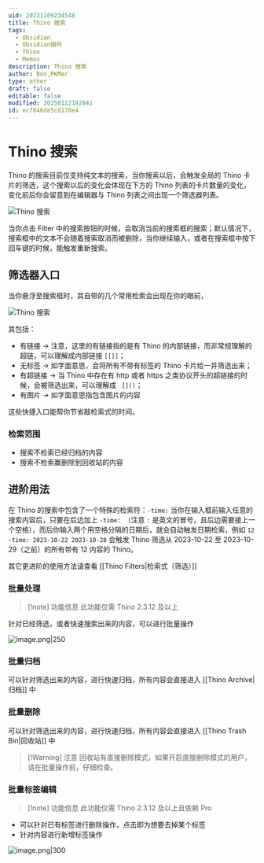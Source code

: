 ```yaml
---
uid: 20231109234548
title: Thino 搜索
tags:
  - Obsidian
  - Obsidian插件
  - Thino
  - Memos
description: Thino 搜索
author: Bon,PKMer
type: other
draft: false
editable: false
modified: 20250122192841
id: ecf046de5cd170e4
---
```


# Thino 搜索

Thino 的搜索目前仅支持纯文本的搜索，当你搜索以后，会触发全局的 Thino 卡片的筛选，这个搜索以后的变化会体现在下方的 Thino 列表的卡片数量的变化，变化前后你会留意到在编辑器与 Thino 列表之间出现一个筛选器列表。

![Thino 搜索](https://cdn.pkmer.cn/images/Pasted%20image%2020231109091704.png!pkmer)

当你点击 Filter 中的搜索按钮的时候，会取消当前的搜索框的搜索；默认情况下，搜索框中的文本不会随着搜索取消而被删除，当你继续输入，或者在搜索框中按下回车键的时候，能触发重新搜索。

## 筛选器入口

当你悬浮至搜索框时，其自带的几个常用检索会出现在你的眼前，

![Thino 搜索](https://cdn.pkmer.cn/images/Pasted%20image%2020231109093657.png!pkmer)

其包括：

- 有链接 -> 注意，这里的有链接指的是有 Thino 的内部链接，而非常规理解的超链，可以理解成内部链接 `[[]]`；
- 无标签 -> 如字面意思，会将所有不带有标签的 Thino 卡片给一并筛选出来；
- 有超链接 -> 当 Thino 中存在有 http 或者 https 之类协议开头的超链接的时候，会被筛选出来，可以理解成 ` []()`；
- 有图片 -> 如字面意思指包含图片的内容

这些快捷入口能帮你节省敲检索式的时间。

### 检索范围

- 搜索不检索已经归档的内容
- 搜索不检索赢删除到回收站的内容

## 进阶用法

在 Thino 的搜索中包含了一个特殊的检索符：`-time:` 当你在输入框前输入任意的搜索内容后，只要在后边加上 `-time: `（注意 `:` 是英文的冒号，且后边需要接上一个空格），而后你输入两个用空格分隔的日期后，就会自动触发日期检索，例如 `12 -time: 2023-10-22 2023-10-28` 会触发 Thino 筛选从 2023-10-22 至 2023-10-29（之前）的所有带有 12 内容的 Thino。

其它更进阶的使用方法请查看 [[Thino Filters|检索式（筛选）]]

### 批量处理

> [!note] 功能信息
> 此功能仅需 Thino 2.3.12 及以上

针对已经筛选，或者快速搜索出来的内容，可以进行批量操作

![image.png|250](https://cdn.pkmer.cn/images/20240322094112.png!pkmer)

### 批量归档

可以针对筛选出来的内容，进行快速归档，所有内容会直接进入 [[Thino Archive|归档]] 中

### 批量删除

可以针对筛选出来的内容，进行快速归档，所有内容会直接进入 [[Thino Trash Bin|回收站]] 中

> [!Warning] 注意
> 回收站有直接删除模式，如果开启直接删除模式的用户，请在批量操作前，仔细检查。

### 批量标签编辑

> [!note] 功能信息
> 此功能仅需 Thino 2.3.12 及以上且依赖 Pro

- 可以针对已有标签进行删除操作，点击即为想要去掉某个标签
- 针对内容进行新增标签操作

![image.png|300](https://cdn.pkmer.cn/images/20240322095424.png!pkmer)
